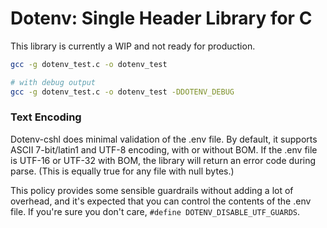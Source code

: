 # Dotenv: Single Header Library for C

This library is currently a WIP and not ready for production.

```sh
gcc -g dotenv_test.c -o dotenv_test

# with debug output
gcc -g dotenv_test.c -o dotenv_test -DDOTENV_DEBUG
```
### Text Encoding

Dotenv-cshl does minimal validation of the .env file. By default, it supports
ASCII 7-bit/latin1 and UTF-8 encoding, with or without BOM. If the .env file
is UTF-16 or UTF-32 with BOM, the library will return an error code during parse.
(This is equally true for any file with null bytes.)

This policy provides some sensible guardrails without adding a lot of overhead,
and it's expected that you can control the contents of the .env file. If you're
sure you don't care, `#define DOTENV_DISABLE_UTF_GUARDS`.


